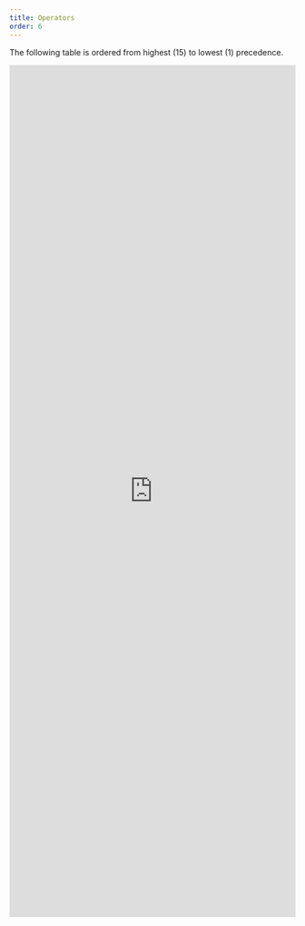 ```yaml
---
title: Operators
order: 6
---
```


The following table is ordered from highest (15) to lowest (1) precedence.

<iframe 
  frameborder="0"
  src="https://www.yuque.com/apsarasx/yqfyb3/ldm8sg?inner=9iWVf"
  style="width:100%;min-height: 1500px;"
>
</iframe>
